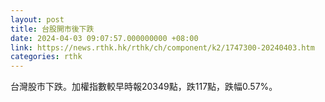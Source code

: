 ```yaml
---
layout: post
title: 台股開市後下跌
date: 2024-04-03 09:07:57.000000000 +08:00
link: https://news.rthk.hk/rthk/ch/component/k2/1747300-20240403.htm
categories: rthk
---
```


台灣股市下跌。加權指數較早時報20349點，跌117點，跌幅0.57%。
